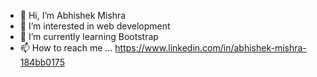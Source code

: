 - 👋 Hi, I’m Abhishek Mishra
- 👀 I’m interested in web development
- 🌱 I’m currently learning Bootstrap
- 📫 How to reach me ... https://www.linkedin.com/in/abhishek-mishra-184bb0175

<!---
abhishek0106/abhishek0106 is a ✨ special ✨ repository because its `README.md` (this file) appears on your GitHub profile.
You can click the Preview link to take a look at your changes.
--->
